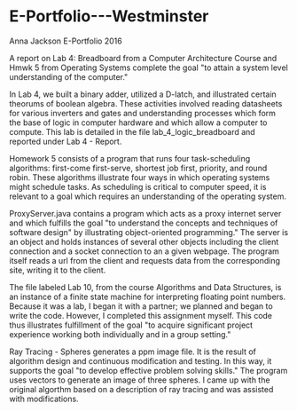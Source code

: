 # E-Portfolio---Westminster

Anna Jackson
E-Portfolio
2016

A report on Lab 4: Breadboard from a Computer Architecture Course and Hmwk 5 from Operating Systems complete the goal "to attain a system level understanding of the computer." 

  In Lab 4, we built a binary adder, utilized a D-latch, and illustrated certain theorums of boolean algebra. These activities involved reading datasheets for various inverters and gates and understanding processes which form the base of logic in computer hardware and which allow a computer to compute. This lab is detailed in the file lab_4_logic_breadboard and reported under Lab 4 - Report.
  
  Homework 5 consists of a program that runs four task-scheduling algorithms: first-come first-serve, shortest job first, priority, and round robin. These algorithms illustrate four ways in which operating systems might schedule tasks. As scheduling is critical to computer speed, it is relevant to a goal which requires an understanding of the operating system.
  
ProxyServer.java contains a program which acts as a proxy internet server and which fulfills the goal "to understand the concepts and techniques of software design" by illustrating object-oriented programming." The server is an object and holds instances of several other objects including the client connection and a socket connection to an a given webpage. The program itself reads a url from the client and requests data from the corresponding site, writing it to the client.

The file labeled Lab 10, from the course Algorithms and Data Structures, is an instance of a finite state machine for interpreting floating point numbers. Because it was a lab, I began it with a partner; we planned and began to write the code. However, I completed this assignment myself. This code thus illustrates fulfillment of the goal "to acquire significant project experience working both individually and in a group setting."

Ray Tracing - Spheres generates a ppm image file. It is the result of algorithm design and continuous modification and testing. In this way, it supports the goal "to develop effective problem solving skills." The program uses vectors to generate an image of three spheres. I came up with the original algorthm based on a description of ray tracing and was assisted with modifications.
